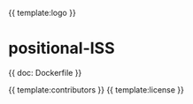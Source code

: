 {{ template:logo }}
# positional-ISS

{{ doc: Dockerfile }}

<!-- {{ template:toc }} -->
{{ template:contributors }}
{{ template:license }}